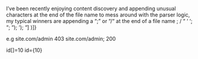 I’ve been recently enjoying content discovery and appending unusual characters at the end of the file name to mess around with the parser logic, my typical winners are appending a “;” or “/“ at the end of a file name
;
/
“
‘
‘;
“;
“);
‘);
“]
)]}

e.g
site.com/admin 403
site.com/admin; 200





id[]=10
id={10}
